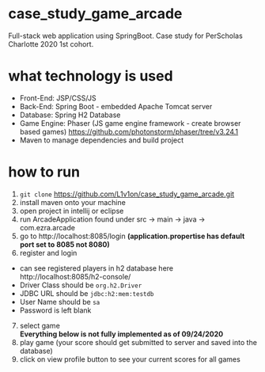 # case_study_game_arcade
Full-stack web application using SpringBoot. Case study for PerScholas Charlotte 2020 1st cohort.

# what technology is used
- Front-End: JSP/CSS/JS
- Back-End: Spring Boot - embedded Apache Tomcat server
- Database: Spring H2 Database
- Game Engine: Phaser (JS game engine framework - create browser based games) https://github.com/photonstorm/phaser/tree/v3.24.1
- Maven to manage dependencies and build project

# how to run
1. `git clone` https://github.com/L1v1on/case_study_game_arcade.git
2. install maven onto your machine
3. open project in intellij or eclipse
4. run ArcadeApplication found under src -> main -> java -> com.ezra.arcade
5. go to http://localhost:8085/login **(application.propertise has default port set to 8085 not 8080)**
6. register and login
  - can see registered players in h2 database here http://localhost:8085/h2-console/
  - Driver Class should be `org.h2.Driver`
  - JDBC URL should be `jdbc:h2:mem:testdb`
  - User Name should be `sa`
  - Password is left blank
7. select game\
**Everything below is not fully implemented as of 09/24/2020**
8. play game (your score should get submitted to server and saved into the database)
9. click on view profile button to see your current scores for all games
